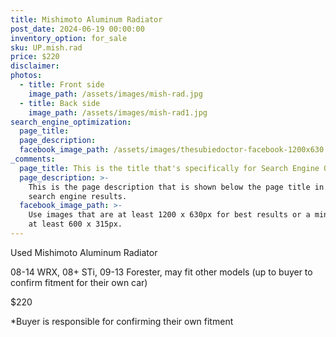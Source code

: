 ```yaml
---
title: Mishimoto Aluminum Radiator
post_date: 2024-06-19 00:00:00
inventory_option: for_sale
sku: UP.mish.rad
price: $220
disclaimer:
photos:
  - title: Front side
    image_path: /assets/images/mish-rad.jpg
  - title: Back side
    image_path: /assets/images/mish-rad1.jpg
search_engine_optimization:
  page_title:
  page_description:
  facebook_image_path: /assets/images/thesubiedoctor-facebook-1200x630.png
_comments:
  page_title: This is the title that's specifically for Search Engine Optimization.
  page_description: >-
    This is the page description that is shown below the page title in the
    search engine results.
  facebook_image_path: >-
    Use images that are at least 1200 x 630px for best results or a minimum of
    at least 600 x 315px.
---
```

Used Mishimoto Aluminum Radiator

08-14 WRX, 08+ STi, 09-13 Forester, may fit other models (up to buyer to confirm fitment for their own car)

$220

\*Buyer is responsible for confirming their own fitment

&nbsp;